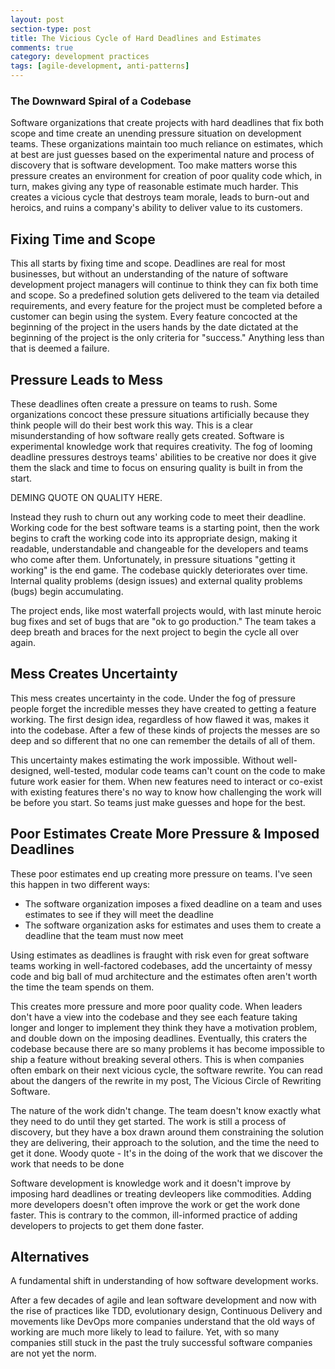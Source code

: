 ```yaml
---
layout: post
section-type: post
title: The Vicious Cycle of Hard Deadlines and Estimates
comments: true
category: development practices
tags: [agile-development, anti-patterns]
---
```

### The Downward Spiral of a Codebase

Software organizations that create projects with hard deadlines that fix both scope and time create an unending pressure situation on development teams. These organizations maintain too much reliance on estimates, which at best are just guesses based on the experimental nature and process of discovery that is software development. Too make matters worse this pressure creates an environment for creation of poor quality code which, in turn, makes giving any type of reasonable estimate much harder. This creates a vicious cycle that destroys team morale, leads to burn-out and heroics, and ruins a company's ability to deliver value to its customers. 


## Fixing Time and Scope

This all starts by fixing time and scope. Deadlines are real for most businesses, but without an understanding of the nature of software development project managers will continue to think they can fix both time and scope. So a predefined solution gets delivered to the team via detailed requirements, and every feature for the project must be completed before a customer can begin using the system. Every feature concocted at the beginning of the project in the users hands by the date dictated at the beginning of the project is the only criteria for "success." Anything less than that is deemed a failure. 

## Pressure Leads to Mess

These deadlines often create a pressure on teams to rush. Some organizations concoct these pressure situations artificially because they think people will do their best work this way. This is a clear misunderstanding of how software really gets created. Software is experimental knowledge work that requires creativity. The fog of looming deadline pressures destroys teams' abilities to be creative nor does it give them the slack and time to focus on ensuring quality is built in from the start. 

DEMING QUOTE ON QUALITY HERE. 

Instead they rush to churn out any working code to meet their deadline. Working code for the best software teams is a starting point, then the work begins to craft the working code into its appropriate design, making it readable, understandable and changeable for the developers and teams who come after them. Unfortunately, in pressure situations "getting it working" is the end game. The codebase quickly deteriorates over time. Internal quality problems (design issues) and external quality problems (bugs) begin accumulating. 

The project ends, like most waterfall projects would, with last minute heroic bug fixes and set of bugs that are "ok to go production." The team takes a deep breath and braces for the next project to begin the cycle all over again. 

## Mess Creates Uncertainty

This mess creates uncertainty in the code. Under the fog of pressure people forget the incredible messes they have created to getting a feature working. The first design idea, regardless of how flawed it was, makes it into the codebase. After a few of these kinds of projects the messes are so deep and so different that no one can remember the details of all of them. 

This uncertainty makes estimating the work impossible. Without well-designed, well-tested, modular code teams can't count on the code to make future work easier for them. When new features need to interact or co-exist with existing features there's no way to know how challenging the work will be before you start. So teams just make guesses and hope for the best.

## Poor Estimates Create More Pressure & Imposed Deadlines

These poor estimates end up creating more pressure on teams. I've seen this happen in two different ways:
* The software organization imposes a fixed deadline on a team and uses estimates to see if they will meet the deadline
* The software organization asks for estimates and uses them to create a deadline that the team must now meet

Using estimates as deadlines is fraught with risk even for great software teams working in well-factored codebases, add the uncertainty of messy code and big ball of mud architecture and the estimates often aren't worth the time the team spends on them. 

This creates more pressure and more poor quality code. When leaders don't have a view into the codebase and they see each feature taking longer and longer to implement they think they have a motivation problem, and double down on the imposing deadlines. Eventually, this craters the codebase because there are so many problems it has become impossible to ship a feature without breaking several others. This is when companies often embark on their next vicious cycle, the software rewrite. You can read about the dangers of the rewrite in my post, <LINK> The Vicious Circle of Rewriting Software.


The nature of the work didn't change. The team doesn't know exactly what they need to do until they get started. The work is still a process of discovery, but they have a box drawn around them constraining the solution they are delivering, their approach to the solution, and the time the need to get it done. 
Woody quote - It's in the doing of the work that we discover the work that needs to be done

Software development is knowledge work and it doesn't improve by imposing hard deadlines or treating devleopers like commodities. Adding more developers doesn't often improve the work or get the work done faster. This is contrary to the common, ill-informed practice of adding developers to projects to get them done faster. 

## Alternatives

A fundamental shift in understanding of how software development works. 






After a few decades of agile and lean software development and now with the rise of practices like TDD, evolutionary design, Continuous Delivery and movements like DevOps more companies understand that the old ways of working are much more likely to lead to failure. Yet, with so many companies still stuck in the past the truly successful software companies are not yet the norm. 

